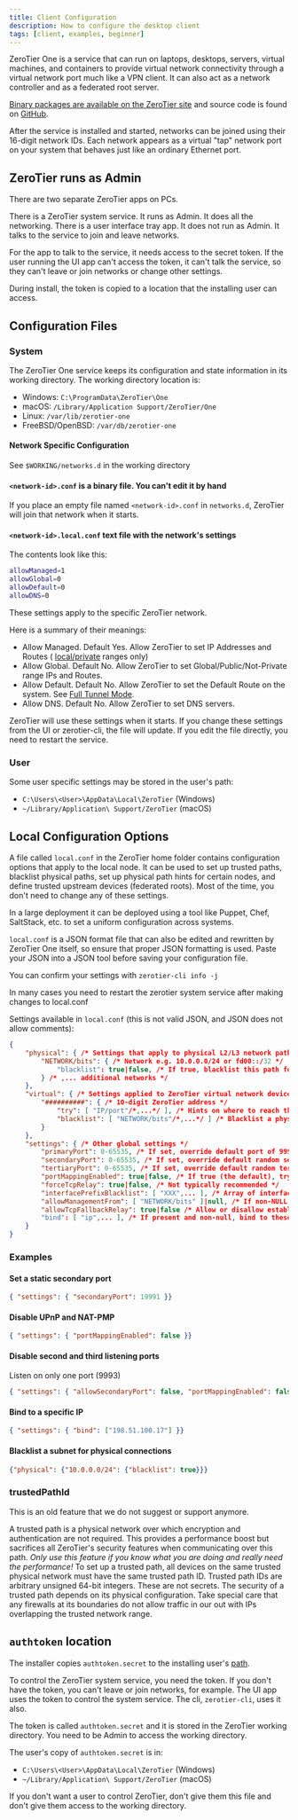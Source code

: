 ```yaml
---
title: Client Configuration
description: How to configure the desktop client
tags: [client, examples, beginner]
---
```


ZeroTier One is a service that can run on laptops, desktops, servers,
virtual machines, and containers to provide virtual network connectivity
through a virtual network port much like a VPN client. It can also act
as a network controller and as a federated root server.

[Binary packages are available on the ZeroTier
site](https://www.zerotier.com/download.shtml) and source code is found
on [GitHub](https://github.com/zerotier/ZeroTierOne).

After the service is installed and started, networks can be joined using
their 16-digit network IDs. Each network appears as a virtual "tap"
network port on your system that behaves just like an ordinary Ethernet
port.

## ZeroTier runs as Admin

There are two separate ZeroTier apps on PCs.

There is a ZeroTier system service. It runs as Admin. It does all the networking.
There is a user interface tray app. It does not run as Admin. It talks to the service to join and leave networks.

For the app to talk to the service, it needs access to the secret token.
If the user running the UI app can't access the token, it can't talk the service, so they can't leave or join networks or change other settings.

During install, the token is copied to a location that the installing user can access.

## Configuration Files

### System

The ZeroTier One service keeps its configuration and state information
in its working directory. The working directory location is:

- Windows: `C:\ProgramData\ZeroTier\One`
- macOS: `/Library/Application Support/ZeroTier/One`
- Linux: `/var/lib/zerotier-one`
- FreeBSD/OpenBSD: `/var/db/zerotier-one`

#### Network Specific Configuration

See `$WORKING/networks.d` in the working directory

#### `<network-id>.conf` is a binary file. You can't edit it by hand

If you place an empty file named `<network-id>.conf` in `networks.d`, ZeroTier will join that network when it starts.

#### `<network-id>.local.conf` text file with the network's settings

The contents look like this:

```sh
allowManaged=1
allowGlobal=0
allowDefault=0
allowDNS=0
```

These settings apply to the specific ZeroTier network.

Here is a summary of their meanings:

- Allow Managed. Default Yes. Allow ZeroTier to set IP Addresses and Routes ( [local/private](https://en.wikipedia.org/wiki/Private_network) ranges only)
- Allow Global. Default No. Allow ZeroTier to set Global/Public/Not-Private range IPs and Routes.
- Allow Default. Default No. Allow ZeroTier to set the Default Route on the system. See [Full Tunnel Mode](https://zerotier.atlassian.net/wiki/spaces/SD/pages/7110693/Overriding+Default+Route+Full+Tunnel+Mode).
- Allow DNS. Default No. Allow ZeroTier to set DNS servers.

ZeroTier will use these settings when it starts. If you change these settings from the UI or zerotier-cli, the file will update. If you edit the file directly, you need to restart the service.

### User

Some user specific settings may be stored in the user's path:

- `C:\Users\<User>\AppData\Local\ZeroTier` (Windows)
- `~/Library/Application\ Support/ZeroTier` (macOS)

## Local Configuration Options

A file called `local.conf` in the ZeroTier home folder contains
configuration options that apply to the local node. It can be used to
set up trusted paths, blacklist physical paths, set up physical path
hints for certain nodes, and define trusted upstream devices (federated
roots). Most of the time, you don't need to change any of these settings.

In a large deployment it can be deployed using a tool like
Puppet, Chef, SaltStack, etc. to set a uniform configuration across
systems.

`local.conf` is a JSON format file that can also be edited and rewritten
by ZeroTier One itself, so ensure that proper JSON formatting is used. Paste your JSON into a JSON tool before saving your configuration file.

You can confirm your settings with `zerotier-cli info -j`

In many cases you need to restart the zerotier system service after making changes to local.conf

Settings available in `local.conf` (this is not valid JSON, and JSON
does not allow comments):

```json
{
    "physical": { /* Settings that apply to physical L2/L3 network paths. */
        "NETWORK/bits": { /* Network e.g. 10.0.0.0/24 or fd00::/32 */
            "blacklist": true|false, /* If true, blacklist this path for all ZeroTier traffic */
        } /* ,... additional networks */
    },
    "virtual": { /* Settings applied to ZeroTier virtual network devices (VL1) */
        "##########": { /* 10-digit ZeroTier address */
            "try": [ "IP/port"/*,...*/ ], /* Hints on where to reach this peer if no upstream/roots are online */
            "blacklist": [ "NETWORK/bits"/*,...*/ ] /* Blacklist a physical path for only this peer. */
        }
    },
    "settings": { /* Other global settings */
        "primaryPort": 0-65535, /* If set, override default port of 9993 and any command line port. It's better to leave this alone, and modify the secondaryPort */
        "secondaryPort": 0-65535, /* If set, override default random secondary port (UDP) */
        "tertiaryPort": 0-65535, /* If set, override default random tertiary port. Used for port mapping. */
        "portMappingEnabled": true|false, /* If true (the default), try to use uPnP or NAT-PMP to map ports */
        "forceTcpRelay": true|false, /* Not typically recommended */
        "interfacePrefixBlacklist": [ "XXX",... ], /* Array of interface name prefixes (e.g. eth for eth#) to blacklist for ZT traffic */
        "allowManagementFrom": [ "NETWORK/bits" ]|null, /* If non-NULL, allow JSON/HTTP management from this IP network. Default is 127.0.0.1 only. */
        "allowTcpFallbackRelay": true|false /* Allow or disallow establishment of TCP relay connections (true by default) */
        "bind": [ "ip",... ], /* If present and non-null, bind to these IPs instead of to each interface (wildcard IP allowed) */
    }
}
```

### Examples

#### Set a static secondary port

```json
{ "settings": { "secondaryPort": 19991 }}
```

#### Disable UPnP and NAT-PMP

```json
{ "settings": { "portMappingEnabled": false }}
```

#### Disable second and third listening ports

Listen on only one port (9993)

```json
{ "settings": { "allowSecondaryPort": false, "portMappingEnabled": false }}
```

#### Bind to a specific IP

```json
{ "settings": { "bind": ["198.51.100.17"] }}
```

#### Blacklist a subnet for physical connections

```json
{"physical": {"10.0.0.0/24": {"blacklist": true}}}
```

### trustedPathId

This is an old feature that we do not suggest or support anymore.

A trusted path is a physical network over which
encryption and authentication are not required. This provides a
performance boost but sacrifices all ZeroTier's security features
when communicating over this path. *Only use this feature if you
know what you are doing and really need the performance!* To set up
a trusted path, all devices on the same trusted physical network
must have the same trusted path ID. Trusted path IDs are arbitrary
unsigned 64-bit integers. These are not secrets. The security of a
trusted path depends on its physical configuration. Take special
care that any firewalls at its boundaries do not allow traffic in
our out with IPs overlapping the trusted network range.

## `authtoken` location

The installer copies `authtoken.secret` to the installing user's [path](#user).

To control the ZeroTier system service, you need the token. If you don't have the token, you can't leave or join networks, for example. The UI app uses the token to control the system service. The cli, `zerotier-cli`, uses it also.

The token is called `authtoken.secret` and it is stored in the ZeroTier working directory. You need to be Admin to access the working  directory.

The user's copy of `authtoken.secret` is in:

- `C:\Users\<User>\AppData\Local\ZeroTier` (Windows)
- `~/Library/Application\ Support/ZeroTier` (macOS)

If you don't want a user to control ZeroTier, don't give them this file and don't give them access to the working directory.
